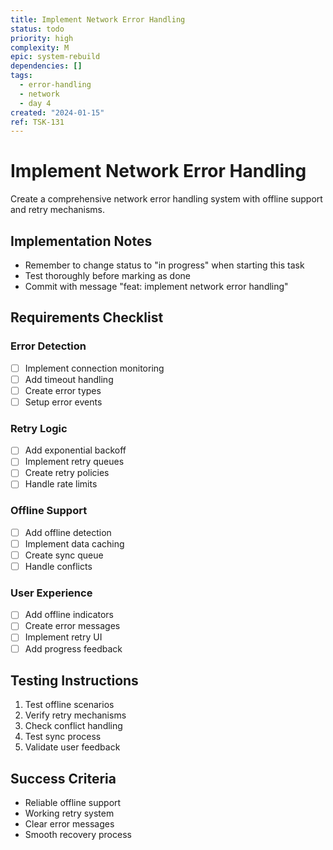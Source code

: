 ```yaml
---
title: Implement Network Error Handling
status: todo
priority: high
complexity: M
epic: system-rebuild
dependencies: []
tags:
  - error-handling
  - network
  - day 4
created: "2024-01-15"
ref: TSK-131
---
```


# Implement Network Error Handling

Create a comprehensive network error handling system with offline support and retry mechanisms.

## Implementation Notes

- Remember to change status to "in progress" when starting this task
- Test thoroughly before marking as done
- Commit with message "feat: implement network error handling"

## Requirements Checklist

### Error Detection

- [ ] Implement connection monitoring
- [ ] Add timeout handling
- [ ] Create error types
- [ ] Setup error events

### Retry Logic

- [ ] Add exponential backoff
- [ ] Implement retry queues
- [ ] Create retry policies
- [ ] Handle rate limits

### Offline Support

- [ ] Add offline detection
- [ ] Implement data caching
- [ ] Create sync queue
- [ ] Handle conflicts

### User Experience

- [ ] Add offline indicators
- [ ] Create error messages
- [ ] Implement retry UI
- [ ] Add progress feedback

## Testing Instructions

1. Test offline scenarios
2. Verify retry mechanisms
3. Check conflict handling
4. Test sync process
5. Validate user feedback

## Success Criteria

- Reliable offline support
- Working retry system
- Clear error messages
- Smooth recovery process
